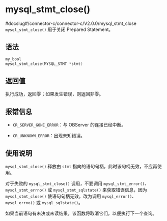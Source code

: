 mysql_stmt_close() 
=======================================
#docslug#/connector-c/connector-c/V2.0.0/mysql_stmt_close
`mysql_stmt_close()` 用于关闭 Prepared Statement。

语法 
-----------------------

```c
my_bool
mysql_stmt_close(MYSQL_STMT *stmt)
```



返回值 
------------------------

执行成功，返回零；如果发生错误，则返回非零。

报错信息 
-------------------------

* `CR_SERVER_GONE_ERROR`：与 OBServer 的连接已经中断。

  

* `CR_UNKNOWN_ERROR`：出现未知错误。

  




使用说明 
-------------------------

`mysql_stmt_close()` 释放由 `stmt` 指向的语句句柄，此时该句柄无效，不应再使用。

对于失败的 `mysql_stmt_close()` 调用，不要调用 `mysql_stmt_error()`、`mysql_stmt_errno()` 或 `mysql_stmt_sqlstate()` 来获取错误信息，因为 `mysql_stmt_close()` 使语句句柄无效。改为调用 `mysql_error()`、`mysql_errno()` 或 `mysql_sqlstate()`。

如果当前语句有未决或未读结果，该函数将取消它们，以便执行下一个查询。

